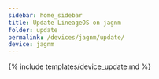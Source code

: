 ```yaml
---
sidebar: home_sidebar
title: Update LineageOS on jagnm
folder: update
permalink: /devices/jagnm/update/
device: jagnm
---
```

{% include templates/device_update.md %}
